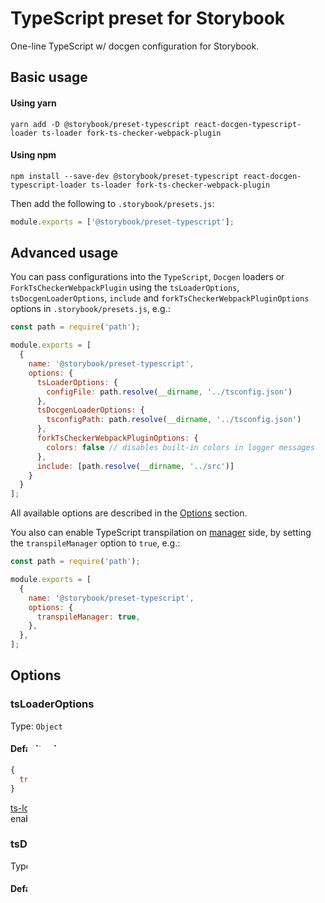 # TypeScript preset for Storybook

One-line TypeScript w/ docgen configuration for Storybook.

## Basic usage

#### Using yarn

```
yarn add -D @storybook/preset-typescript react-docgen-typescript-loader ts-loader fork-ts-checker-webpack-plugin
```

#### Using npm

```
npm install --save-dev @storybook/preset-typescript react-docgen-typescript-loader ts-loader fork-ts-checker-webpack-plugin
```

Then add the following to `.storybook/presets.js`:

```js
module.exports = ['@storybook/preset-typescript'];
```

## Advanced usage

You can pass configurations into the `TypeScript`, `Docgen` loaders or `ForkTsCheckerWebpackPlugin` using the `tsLoaderOptions`, `tsDocgenLoaderOptions`, `include` and `forkTsCheckerWebpackPluginOptions` options in `.storybook/presets.js`, e.g.:

```js
const path = require('path');

module.exports = [
  {
    name: '@storybook/preset-typescript',
    options: {
      tsLoaderOptions: {
        configFile: path.resolve(__dirname, '../tsconfig.json')
      },
      tsDocgenLoaderOptions: {
        tsconfigPath: path.resolve(__dirname, '../tsconfig.json')
      },
      forkTsCheckerWebpackPluginOptions: {
        colors: false // disables built-in colors in logger messages
      },
      include: [path.resolve(__dirname, '../src')]
    }
  }
];
```

All available options are described in the [Options](#options) section.

You also can enable TypeScript transpilation on [manager](https://storybook.js.org/docs/addons/writing-addons/) side, by setting the `transpileManager` option to `true`, e.g.:

```js
const path = require('path');

module.exports = [
  {
    name: '@storybook/preset-typescript',
    options: {
      transpileManager: true,
    },
  },
];
```

## Options

### tsLoaderOptions

Type: `Object`

#### Default value

```js
{
  transpileOnly: true
}
```

[ts-loader](https://github.com/TypeStrong/ts-loader#loader-options) options. If set to `true` [fork-ts-checker-webpack-plugin](https://github.com/TypeStrong/fork-ts-checker-webpack-plugin) gets enabled automatically to run the separate process for type checking.

### tsDocgenLoaderOptions

Type: `Object`

#### Default value

```js
undefined
```

[react-docgen-typescript-loader](https://github.com/strothj/react-docgen-typescript-loader#loader-options) options.

### forkTsCheckerWebpackPluginOptions

Type: `Object`

#### Default value

```js
undefined
```

[fork-ts-checker-webpack-plugin](https://github.com/TypeStrong/fork-ts-checker-webpack-plugin#options) options. `transpileOnly` flag needs to be set to `true` in `tsLoaderOptions` to be able to set options for this webpack plugin.

### include

Type: [Rule condition](https://webpack.js.org/configuration/module/#rule-conditions)

#### Default value

```js
undefined
```

[include rule](https://webpack.js.org/configuration/module/#ruleinclude) for `/\.tsx?$/`.

### transpileManager

Type: `Boolean`

#### Default value

```js
false
```

Toggles TypeScript transpilation on [manager](https://storybook.js.org/docs/addons/writing-addons/) side.
